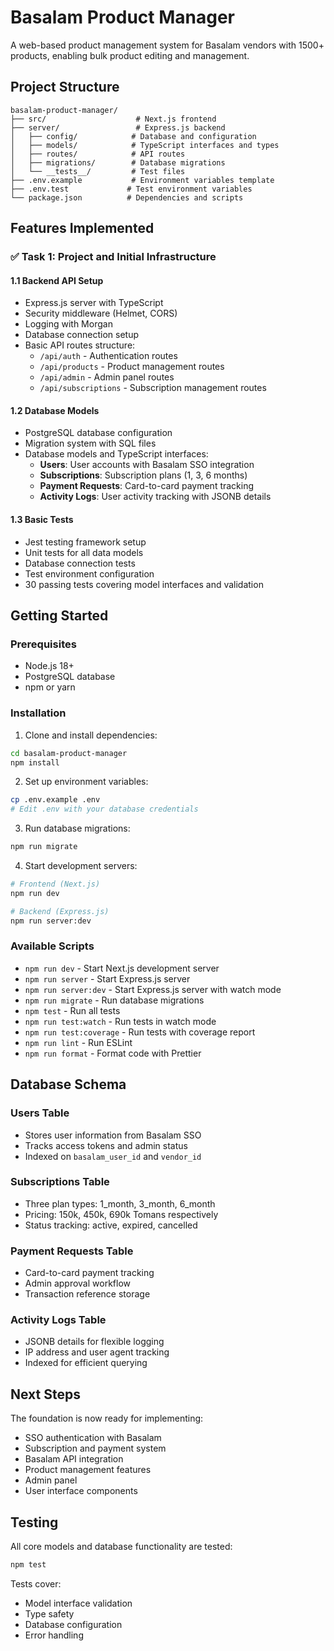 # Basalam Product Manager

A web-based product management system for Basalam vendors with 1500+ products, enabling bulk product editing and management.

## Project Structure

```
basalam-product-manager/
├── src/                    # Next.js frontend
├── server/                 # Express.js backend
│   ├── config/            # Database and configuration
│   ├── models/            # TypeScript interfaces and types
│   ├── routes/            # API routes
│   ├── migrations/        # Database migrations
│   └── __tests__/         # Test files
├── .env.example           # Environment variables template
├── .env.test             # Test environment variables
└── package.json          # Dependencies and scripts
```

## Features Implemented

### ✅ Task 1: Project and Initial Infrastructure

#### 1.1 Backend API Setup
- Express.js server with TypeScript
- Security middleware (Helmet, CORS)
- Logging with Morgan
- Database connection setup
- Basic API routes structure:
  - `/api/auth` - Authentication routes
  - `/api/products` - Product management routes
  - `/api/admin` - Admin panel routes
  - `/api/subscriptions` - Subscription management routes

#### 1.2 Database Models
- PostgreSQL database configuration
- Migration system with SQL files
- Database models and TypeScript interfaces:
  - **Users**: User accounts with Basalam SSO integration
  - **Subscriptions**: Subscription plans (1, 3, 6 months)
  - **Payment Requests**: Card-to-card payment tracking
  - **Activity Logs**: User activity tracking with JSONB details

#### 1.3 Basic Tests
- Jest testing framework setup
- Unit tests for all data models
- Database connection tests
- Test environment configuration
- 30 passing tests covering model interfaces and validation

## Getting Started

### Prerequisites
- Node.js 18+
- PostgreSQL database
- npm or yarn

### Installation

1. Clone and install dependencies:
```bash
cd basalam-product-manager
npm install
```

2. Set up environment variables:
```bash
cp .env.example .env
# Edit .env with your database credentials
```

3. Run database migrations:
```bash
npm run migrate
```

4. Start development servers:
```bash
# Frontend (Next.js)
npm run dev

# Backend (Express.js)
npm run server:dev
```

### Available Scripts

- `npm run dev` - Start Next.js development server
- `npm run server` - Start Express.js server
- `npm run server:dev` - Start Express.js server with watch mode
- `npm run migrate` - Run database migrations
- `npm test` - Run all tests
- `npm run test:watch` - Run tests in watch mode
- `npm run test:coverage` - Run tests with coverage report
- `npm run lint` - Run ESLint
- `npm run format` - Format code with Prettier

## Database Schema

### Users Table
- Stores user information from Basalam SSO
- Tracks access tokens and admin status
- Indexed on `basalam_user_id` and `vendor_id`

### Subscriptions Table
- Three plan types: 1_month, 3_month, 6_month
- Pricing: 150k, 450k, 690k Tomans respectively
- Status tracking: active, expired, cancelled

### Payment Requests Table
- Card-to-card payment tracking
- Admin approval workflow
- Transaction reference storage

### Activity Logs Table
- JSONB details for flexible logging
- IP address and user agent tracking
- Indexed for efficient querying

## Next Steps

The foundation is now ready for implementing:
- SSO authentication with Basalam
- Subscription and payment system
- Basalam API integration
- Product management features
- Admin panel
- User interface components

## Testing

All core models and database functionality are tested:
```bash
npm test
```

Tests cover:
- Model interface validation
- Type safety
- Database configuration
- Error handling